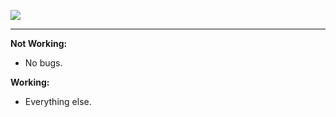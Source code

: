 ![](https://reimg-teknosa-cloud-prod.mncdn.com/mnresize/600/600/productimage/125076744/125076744_0_MC/8799298355250_1557493302288.jpg)
***
**Not Working:**
- No bugs.

**Working:**

- Everything else.





